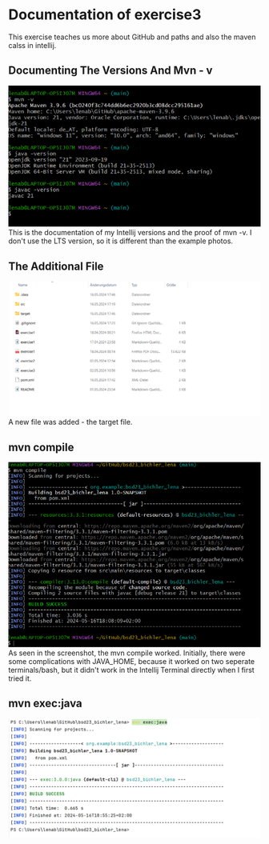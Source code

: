 # Documentation of exercise3
This exercise teaches us more about GitHub and paths and also the maven calss in intellij.
## Documenting The Versions And Mvn - v
![Screenshot of the versions](./resources/images/ex3_versions.png)
This is the documentation of my Intellij versions and the proof of mvn -v.
I don't use the LTS version, so it is different than the example photos.

## The Additional File
![Screenshot of The Repository](./resources/images/ex3_1.png)
A new file was added - the target file.

## mvn compile
![Screenshot of successful mvn compile](./resources/images/ex3_2.png)
As seen in the screenshot, the mvn compile worked. Initially, there were some complications with JAVA_HOME, because it worked on two seperate terminals/bash, but it didn't work in the Intellij Terminal directly when I first tried it.

## mvn exec:java
![Screenshot of successful mvn exec:java](./resources/images/ex3_3.png)
